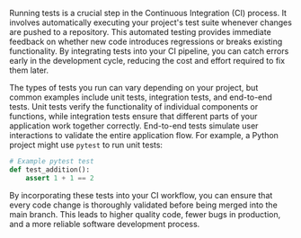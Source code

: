 Running tests is a crucial step in the Continuous Integration (CI) process. It involves automatically executing your project's test suite whenever changes are pushed to a repository. This automated testing provides immediate feedback on whether new code introduces regressions or breaks existing functionality. By integrating tests into your CI pipeline, you can catch errors early in the development cycle, reducing the cost and effort required to fix them later.

The types of tests you run can vary depending on your project, but common examples include unit tests, integration tests, and end-to-end tests. Unit tests verify the functionality of individual components or functions, while integration tests ensure that different parts of your application work together correctly. End-to-end tests simulate user interactions to validate the entire application flow. For example, a Python project might use `pytest` to run unit tests:

```python
# Example pytest test
def test_addition():
    assert 1 + 1 == 2
```

By incorporating these tests into your CI workflow, you can ensure that every code change is thoroughly validated before being merged into the main branch. This leads to higher quality code, fewer bugs in production, and a more reliable software development process.